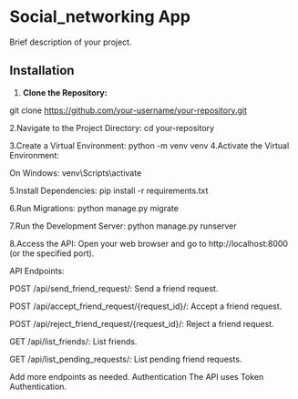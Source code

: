 # Social_networking App


Brief description of your project.

## Installation

1. **Clone the Repository:**

git clone https://github.com/your-username/your-repository.git
   
2.Navigate to the Project Directory:
cd your-repository

3.Create a Virtual Environment:
  python -m venv venv
4.Activate the Virtual Environment:

On Windows:
venv\Scripts\activate

5.Install Dependencies:
pip install -r requirements.txt

6.Run Migrations:
python manage.py migrate

7.Run the Development Server:
python manage.py runserver

8.Access the API:
Open your web browser and go to http://localhost:8000 (or the specified port).

API Endpoints:

POST /api/send_friend_request/: Send a friend request.

POST /api/accept_friend_request/{request_id}/: Accept a friend request.

POST /api/reject_friend_request/{request_id}/: Reject a friend request.

GET /api/list_friends/: List friends.

GET /api/list_pending_requests/: List pending friend requests.

Add more endpoints as needed.
Authentication
The API uses Token Authentication.
